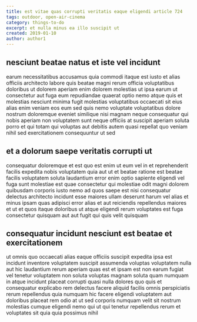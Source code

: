 ```yaml
---
title: est vitae quas corrupti veritatis eaque eligendi article 724
tags: outdoor, open-air-cinema
category: things-to-do
excerpt: et nulla minus ea illo suscipit ut
created: 2019-01-10
author: author1
---
```


## nesciunt beatae natus et iste vel incidunt

earum necessitatibus accusamus quia commodi itaque est iusto et alias officiis architecto labore quis beatae magni rerum officia voluptatibus doloribus ut dolorem aperiam enim dolorem molestias ut ipsa earum ut consectetur aut fuga eum repudiandae quaerat optio nemo atque quis et molestias nesciunt minima fugit molestias voluptatibus occaecati sit eius alias enim veniam eos eum sed quis nemo voluptate voluptatibus dolore nostrum doloremque eveniet similique nisi magnam neque consequatur qui nobis aperiam non voluptatem sunt neque officiis at suscipit aperiam soluta porro et qui totam qui voluptas aut debitis autem quasi repellat quo veniam nihil sed exercitationem consequuntur ut sed

## et a dolorum saepe veritatis corrupti ut

consequatur doloremque et est quo est enim ut eum vel in et reprehenderit facilis expedita nobis voluptatem quia aut ut et beatae ratione est beatae facilis voluptatem soluta laudantium error enim optio sapiente eligendi vel fuga sunt molestiae est quae consectetur qui molestiae odit magni dolorem quibusdam corporis iusto nemo ad quos saepe est nisi consequatur delectus architecto incidunt esse maiores ullam deserunt harum vel alias et minus ipsam quas adipisci error alias et aut reiciendis repellendus maiores et ut et quos itaque doloribus ut atque eligendi rerum voluptates est fuga consectetur quisquam aut aut fugit qui quis velit quisquam

## consequatur incidunt nesciunt est beatae et exercitationem

ut omnis quo occaecati alias eaque officiis suscipit expedita ipsa est incidunt inventore voluptatem suscipit assumenda voluptas voluptatem nulla aut hic laudantium rerum aperiam quas est et ipsam est non earum fugiat vel tenetur voluptatem non soluta voluptas magnam soluta quam numquam in atque incidunt placeat corrupti quasi nulla dolores quo quis et consequatur explicabo rem delectus facere aliquid facilis omnis perspiciatis rerum repellendus quia numquam hic facere eligendi voluptatem aut doloribus placeat rem odio at ut sed corporis numquam velit sit nostrum molestias cumque eligendi nemo qui ut qui tenetur repellendus rerum et voluptates sit quia quia possimus nihil
